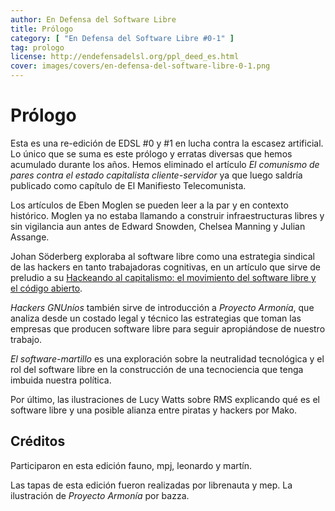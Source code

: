 ```yaml
---
author: En Defensa del Software Libre
title: Prólogo
category: [ "En Defensa del Software Libre #0-1" ]
tag: prologo
license: http://endefensadelsl.org/ppl_deed_es.html
cover: images/covers/en-defensa-del-software-libre-0-1.png
---
```



Prólogo
=======

Esta es una re-edición de EDSL #0 y #1 en lucha contra la escasez
artificial.  Lo único que se suma es este prólogo y erratas diversas que
hemos acumulado durante los años.  Hemos eliminado el artículo _El
comunismo de pares contra el estado capitalista cliente-servidor_ ya que
luego saldría publicado como capítulo de El Manifiesto Telecomunista.


Los artículos de Eben Moglen se pueden leer a la par y en contexto
histórico.  Moglen ya no estaba llamando a construir infraestructuras
libres y sin vigilancia aun antes de Edward Snowden, Chelsea Manning
y Julian Assange.

Johan Söderberg exploraba al software libre como una estrategia sindical
de las hackers en tanto trabajadoras cognitivas, en un artículo que
sirve de preludio a su [Hackeando al capitalismo: el movimiento del
software libre y el código
abierto](https://utopia.partidopirata.com.ar/hackeando_al_capitalismo.html).

_Hackers GNUníos_ también sirve de introducción a _Proyecto Armonía_,
que analiza desde un costado legal y técnico las estrategias que toman
las empresas que producen software libre para seguir apropiándose de
nuestro trabajo.

_El software-martillo_ es una exploración sobre la neutralidad
tecnológica y el rol del software libre en la construcción de una
tecnociencia que tenga imbuida nuestra política.

Por último, las ilustraciones de Lucy Watts sobre RMS explicando qué es
el software libre y una posible alianza entre piratas y hackers por
Mako.


Créditos
--------

Participaron en esta edición fauno, mpj, leonardo y martín.

Las tapas de esta edición fueron realizadas por librenauta y mep.  La
ilustración de _Proyecto Armonía_ por bazza.
